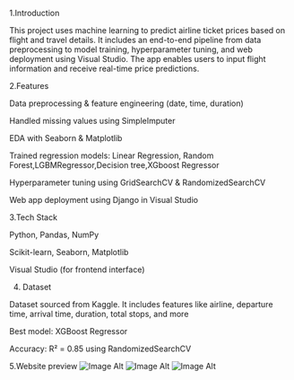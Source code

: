 1.Introduction

This project uses machine learning to predict airline ticket prices based on flight and travel details. It includes an end-to-end pipeline from data preprocessing to model training, hyperparameter tuning, and web deployment using Visual Studio. The app enables users to input flight information and receive real-time price predictions.

2.Features

Data preprocessing & feature engineering (date, time, duration)

Handled missing values using SimpleImputer

EDA with Seaborn & Matplotlib

Trained regression models: Linear Regression, Random Forest,LGBMRegressor,Decision tree,XGboost Regressor

Hyperparameter tuning using GridSearchCV & RandomizedSearchCV

Web app deployment using Django in Visual Studio

3.Tech Stack

Python, Pandas, NumPy

Scikit-learn, Seaborn, Matplotlib

Visual Studio (for frontend interface)

4. Dataset
   
Dataset sourced from Kaggle. It includes features like airline, departure time, arrival time, duration, total stops, and more

 Best model: XGBoost Regressor

 Accuracy: R² = 0.85 using RandomizedSearchCV

5.Website preview
 ![Image Alt]()
![Image Alt]()
![Image Alt]()
